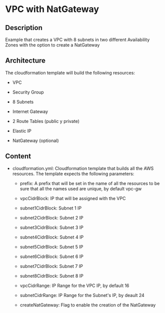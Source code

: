 # VPC with NatGateway



## Description

Example that creates a VPC with 8 subnets in two different Availability Zones with the option to create a NatGateway



## Architecture

The cloudformation template will build the following resources:

- VPC

- Security Group

- 8 Subnets

- Internet Gateway

- 2 Route Tables (public y private)

- Elastic IP

- NatGateway (optional)



## Content

- cloudformation.yml: Cloudformation template that builds all the AWS resources. The template expects the following parameters:
  
  - prefix: A prefix that will be set in the name of all the resources to be sure that all the names used are unique, by default vpc-gw
  
  - vpcCidrBlock: IP that will be assigned with the VPC
  
  - subnet1CidrBlock: Subnet 1 IP
  
  - subnet2CidrBlock: Subnet 2 IP
  
  - subnet3CidrBlock: Subnet 3 IP
  
  - subnet4CidrBlock: Subnet 4 IP
  
  - subnet5CidrBlock: Subnet 5 IP
  
  - subnet6CidrBlock: Subnet 6 IP
  
  - subnet7CidrBlock: Subnet 7 IP
  
  - subnet8CidrBlock: Subnet 8 IP
  
  - vpcCidrRange: IP Range for the VPC IP, by default 16
  
  - subnetCidrRange: IP Range for the Subnet's IP, by deault 24
  
  - createNatGateway: Flag to enable the creation of the NatGateway


